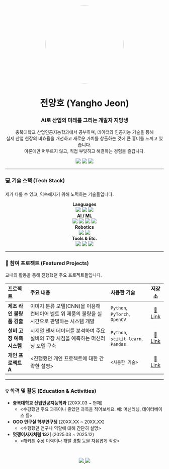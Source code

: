 <p align="center">
  <img src="<본인_프로필_사진_URL>" width="250" style="border-radius:50%;"/>
</p>

<h1 align="center">전양호 (Yangho Jeon)</h1>
<h3 align="center">AI로 산업의 미래를 그리는 개발자 지망생</h3>

<p align="center">
  충북대학교 산업인공지능학과에서 공부하며, 데이터와 인공지능 기술을 통해<br>
  실제 산업 현장의 비효율을 개선하고 새로운 가치를 창출하는 것에 큰 흥미를 느끼고 있습니다.<br>
  이론에만 머무르지 않고, 직접 부딪히고 해결하는 경험을 즐깁니다.
</p>

<p align="center">
  <a href="mailto:<개인_이메일_주소>"><img src="https://img.shields.io/badge/Email-EA4335?style=for-the-badge&logo=gmail&logoColor=white"></a>
  <a href="<개인_기술_블로그_주소(Velog,_Tistory)>"><img src="https://img.shields.io/badge/Tech_Blog-12B886?style=for-the-badge&logo=velog&logoColor=white"></a>
  <a href="<포트폴리오_또는_이력서_URL(Notion)>"><img src="https://img.shields.io/badge/Portfolio-000000?style=for-the-badge&logo=notion&logoColor=white"></a>
</p>

---

### 💻 기술 스택 (Tech Stack)
제가 다룰 수 있고, 익숙해지기 위해 노력하는 기술들입니다.

<p align="center">
  <b>Languages</b><br>
  <img src="https://img.shields.io/badge/Python-3776AB?style=for-the-badge&logo=python&logoColor=white"/>
  <img src="https://img.shields.io/badge/C++-00599C?style=for-the-badge&logo=cplusplus&logoColor=white"/>
  <img src="https://img.shields.io/badge/SQL-4479A1?style=for-the-badge&logo=mysql&logoColor=white"/>
  <br>
  <b>AI / ML</b><br>
  <img src="https://img.shields.io/badge/PyTorch-EE4C2C?style=for-the-badge&logo=pytorch&logoColor=white"/>
  <img src="https://img.shields.io/badge/TensorFlow-FF6F00?style=for-the-badge&logo=tensorflow&logoColor=white"/>
  <img src="https://img.shields.io/badge/scikit--learn-F7931E?style=for-the-badge&logo=scikitlearn&logoColor=white"/>
  <img src="https://img.shields.io/badge/OpenCV-5C3EE8?style=for-the-badge&logo=opencv&logoColor=white"/>
  <br>
  <b>Robotics</b><br>
  <img src="https://img.shields.io/badge/ROS2-22538E?style=for-the-badge&logo=ros&logoColor=white"/>
  <img src="https://img.shields.io/badge/Autoware-5E80EF?style=for-the-badge&logo=autowarefoundation&logoColor=white"/>
  <br>
  <b>Tools & Etc.</b><br>
  <img src="https://img.shields.io/badge/Git-F05032?style=for-the-badge&logo=git&logoColor=white"/>
  <img src="https://img.shields.io/badge/GitHub-181717?style=for-the-badge&logo=github&logoColor=white"/>
  <img src="https://img.shields.io/badge/Docker-2496ED?style=for-the-badge&logo=docker&logoColor=white"/>
</p>

---

### 🚀 참여 프로젝트 (Featured Projects)
교내외 활동을 통해 진행했던 주요 프로젝트들입니다.

| 프로젝트 | 주요 내용 | 사용한 기술 | 저장소 |
| :--- | :--- | :--- | :---: |
| **제조 라인 불량품 검출** | 이미지 분류 모델(CNN)을 이용해 컨베이어 벨트 위 제품의 불량을 실시간으로 판별하는 시스템 개발 | `Python`, `PyTorch`, `OpenCV` | [🔗 Link](<프로젝트_저장소_URL>) |
| **설비 고장 예측 시스템** | 시계열 센서 데이터를 분석하여 주요 설비의 고장 시점을 예측하는 머신러닝 모델 구축 | `Python`, `scikit-learn`, `Pandas` | [🔗 Link](<프로젝트_저장소_URL>) |
| **개인 프로젝트 A** | <진행했던 개인 프로젝트에 대한 간략한 설명> | `<사용한 기술>` | [🔗 Link](<프로젝트_저장소_URL>) |

---

### 💡 학력 및 활동 (Education & Activities)

- **충북대학교 산업인공지능학과** (20XX.03 ~ 현재)
  - <수강했던 주요 과목이나 좋았던 과목을 적어보세요. 예: 머신러닝, 데이터베이스 등>
- **OOO 연구실 학부연구생** (20XX.XX ~ 20XX.XX)
  - <수행했던 연구나 역할에 대해 간단히 설명>
- **멋쟁이사자처럼 13기** (2025.03 ~ 2025.12)
  - <해커톤 수상 이력이나 개발 경험 등을 자유롭게 작성>

<br>

<p align="center">
  <a href="https://github.com/anuraghazra/github-readme-stats">
    <img src="https://github-readme-stats.vercel.app/api?username=<your-github-id>&show_icons=true&theme=dracula&include_all_commits=true&count_private=true"/>
  </a>
  <a href="https://github.com/anuraghazra/github-readme-stats">
    <img src="https://github-readme-stats.vercel.app/api/top-langs/?username=<your-github-id>&layout=compact&langs_count=7&theme=dracula"/>
  </a>
</p>
